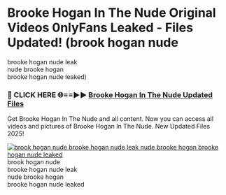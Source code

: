 # Brooke Hogan In The Nude Original Videos 0nlyFans Leaked - Files Updated! (brook hogan nude<br>
brooke hogan nude leak<br>
nude brooke hogan<br>
brooke hogan nude leaked)

<h3>🔴 CLICK HERE 🌐==►► <a href="https://tinyurl.com/2p9ay9w9" rel="nofollow">Brooke Hogan In The Nude Updated Files</a></h3>

Get Brooke Hogan In The Nude and all content. Now you can access all videos and pictures of Brooke Hogan In The Nude. New Updated Files 2025!

[![brook hogan nude<br>
brooke hogan nude leak<br>
nude brooke hogan<br>
brooke hogan nude leaked](https://i.imgur.com/KQgVmj3.gif)](https://tinyurl.com/2p9ay9w9)
brook hogan nude<br>
brooke hogan nude leak<br>
nude brooke hogan<br>
brooke hogan nude leaked